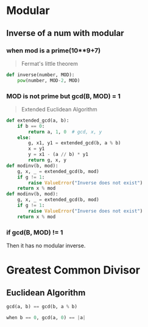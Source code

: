 # Modular

## Inverse of a num with modular
### when mod is a prime(10**9+7)
> Fermat's little theorem
```python
def inverse(number, MOD):
    pow(number, MOD-2, MOD)
```
### MOD is not prime but gcd(B, MOD) = 1
> Extended Euclidean Algorithm
```python
def extended_gcd(a, b):
    if b == 0:
        return a, 1, 0  # gcd, x, y
    else:
        g, x1, y1 = extended_gcd(b, a % b)
        x = y1
        y = x1 - (a // b) * y1
        return g, x, y
def modinv(b, mod):
    g, x, _ = extended_gcd(b, mod)
    if g != 1:
        raise ValueError("Inverse does not exist")
    return x % mod
def modinv(b, mod):
    g, x, _ = extended_gcd(b, mod)
    if g != 1:
        raise ValueError("Inverse does not exist")
    return x % mod
```
### if gcd(B, MOD) != 1
Then it has no modular inverse.

# Greatest Common Divisor
## Euclidean Algorithm
```python
gcd(a, b) == gcd(b, a % b)

when b == 0, gcd(a, 0) == |a|
```
